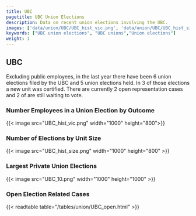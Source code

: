 ```yaml
---
title: UBC
pagetitle: UBC Union Elections
description: Data on recent union elections involving the UBC.
images: ['data/union/UBC/UBC_hist_vic.png', 'data/union/UBC/UBC_hist_size.png', 'data/union/UBC/UBC_10.png']
keywords: ["UBC union elections", "UBC unions","Union elections"]
weight: 1
---
```

##  UBC

Excluding public employees, in the last year there have been 6 union elections filed by the UBC and 5 union elections held. In 3 of those elections a new unit was certified. There are currently 2 open representation cases and 2 of are still waiting to vote.

### Number Employees in a Union Election by Outcome
{{< image src="UBC_hist_vic.png" width="1000" height="800">}}

### Number of Elections by Unit Size
{{< image src="UBC_hist_size.png" width="1000" height="800" >}}

### Largest Private Union Elections
{{< image src="UBC_10.png" width="1000" height="1000"  >}}

### Open Election Related Cases
{{< readtable table="/tables/union/UBC_open.html" >}}


